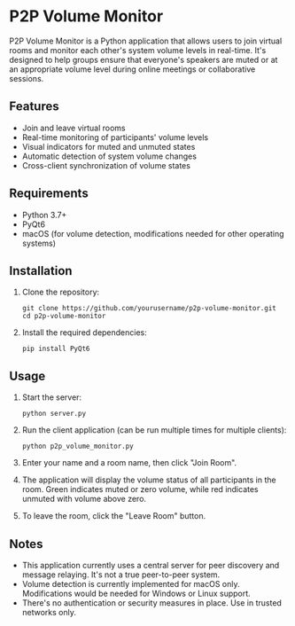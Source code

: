 # P2P Volume Monitor

P2P Volume Monitor is a Python application that allows users to join virtual rooms and monitor each other's system volume levels in real-time. It's designed to help groups ensure that everyone's speakers are muted or at an appropriate volume level during online meetings or collaborative sessions.

## Features

- Join and leave virtual rooms
- Real-time monitoring of participants' volume levels
- Visual indicators for muted and unmuted states
- Automatic detection of system volume changes
- Cross-client synchronization of volume states

## Requirements

- Python 3.7+
- PyQt6
- macOS (for volume detection, modifications needed for other operating systems)

## Installation

1. Clone the repository:

   ```
   git clone https://github.com/yourusername/p2p-volume-monitor.git
   cd p2p-volume-monitor
   ```

2. Install the required dependencies:
   ```
   pip install PyQt6
   ```

## Usage

1. Start the server:

   ```
   python server.py
   ```

2. Run the client application (can be run multiple times for multiple clients):

   ```
   python p2p_volume_monitor.py
   ```

3. Enter your name and a room name, then click "Join Room".

4. The application will display the volume status of all participants in the room. Green indicates muted or zero volume, while red indicates unmuted with volume above zero.

5. To leave the room, click the "Leave Room" button.

## Notes

- This application currently uses a central server for peer discovery and message relaying. It's not a true peer-to-peer system.
- Volume detection is currently implemented for macOS only. Modifications would be needed for Windows or Linux support.
- There's no authentication or security measures in place. Use in trusted networks only.
